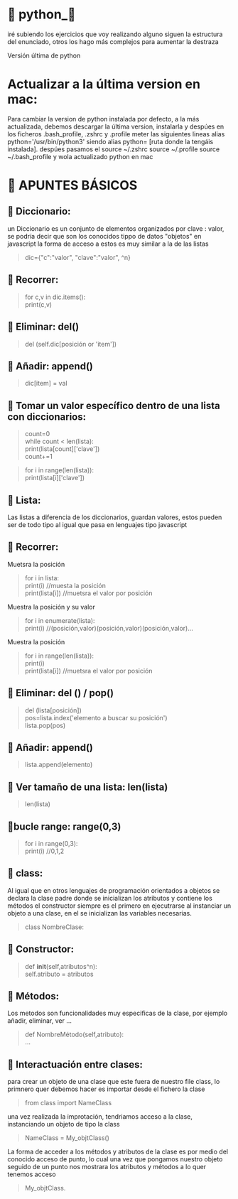 # :snake: python_:snake:
iré subiendo los ejercicios que voy realizando alguno siguen la estructura del enunciado, otros los hago más complejos para aumentar la destraza

Versión última de python<br/>

# Actualizar a la última version en mac:
Para cambiar la version de python instalada por defecto, a la más actualizada, debemos descargar la última version, instalarla y despúes en los ficheros .bash_profile, .zshrc  y .profile meter las siguientes lineas alias python='/usr/bin/python3' siendo alias python= [ruta donde la tengáis instalada]. despúes pasamos el source ~/.zshrc source ~/.profile source ~/.bash_profile y wola actualizado python en mac

# :memo: APUNTES BÁSICOS

## :gem: Diccionario:
un Diccionario es un conjunto de elementos organizados por clave : valor, se podría decir que son los conocidos tippo de datos "objetos" en javascript la forma de acceso a estos es muy similar a la de las listas<br/>

> dic={"c":"valor", "clave":"valor", ^n}<br/>

:dart: Recorrer:
---------
> for c,v in dic.items():<br/>
>  print(c,v)<br/>

:dart: Eliminar: del()
---------------
> del (self.dic[posición or 'item'])<br/>

:dart: Añadir: append()
----------------
> dic[item] = val<br/>

:dart: Tomar un valor específico dentro de una lista con diccionarios:
-----------------------------------------------------------------
> count=0<br/>
> while count < len(lista):<br/>
>   print(lista[count]['clave'])<br/>
>   count+=1<br/>
  
> for i in range(len(lista)):<br/>
>   print(lista[i]['clave'])<br/>

## :gem: Lista:
Las listas a diferencia de los diccionarios, guardan valores, estos pueden ser de todo tipo al igual que pasa en lenguajes tipo javascript<br/>

:dart: Recorrer:
---------
Muetsra la posición
> for i in lista:<br/>
>   print(i)           //muesta la posición<br/>
>   print(lista[i])    //muetsra el valor por posición<br/>

Muestra la posición y su valor<br/>
> for i in enumerate(lista):<br/>
>   print(i)   //(posición,valor)(posición,valor)(posición,valor)...<br/>

Muestra la posición<br/>
> for i in range(len(lista)):<br/>
>    print(i)<br/>
>    print(lista[i])     //muetsra el valor por posición<br/>

:dart: Eliminar: del () / pop()
------------------------
> del (lista[posición])<br/>
> pos=lista.index('elemento a buscar su posición')<br/>
> lista.pop(pos)<br/>

:dart: Añadir: append()
----------------
> lista.append(elemento)<br/>

:dart: Ver tamaño de una lista: len(lista)
-----------------------------------
> len(lista)<br/>

:dart:bucle range: range(0,3)
-----------------------------
> for i in range(0,3):<br/>
>   print(i)      //0,1,2<br/>

## :gem: class:
Al igual que en otros lenguajes de programación orientados a objetos se declara la clase padre donde se inicializan los atributos y contiene los métodos
el constructor siempre es el primero en ejecutrarse al instanciar un objeto a una clase, en el se inicializan las variables necesarias.<br/>

> class NombreClase:<br/>

:dart: Constructor:
------------
> def __init__(self,atributos^n):<br/>
>   self.atributo = atributos<br/>

:dart: Métodos:
--------
Los metodos son funcionalidades muy especificas de la clase, por ejemplo añadir, eliminar, ver ...<br/>
> def NombreMétodo(self,atributo):<br/>
>   ...<br/>

:dart: Interactuación entre clases:
----------------------------
para crear un objeto de una clase que este fuera de nuestro file class, lo primnero quer debemos hacer es importar desde el fichero la clase<br/>

> from class import NameClass<br/>

una vez realizada la improtación, tendriamos acceso a la clase, instanciando un objeto de tipo la class<br/>

> NameClass = My_objtClass()<br/>

La forma de acceder a los métodos y atributos de la clase es por medio del conocido acceso de punto, lo cual una vez que pongamos nuestro objeto seguido de un punto nos mostrara los atributos y métodos a lo quer tenemos acceso<br/>

> My_objtClass.<br/>
